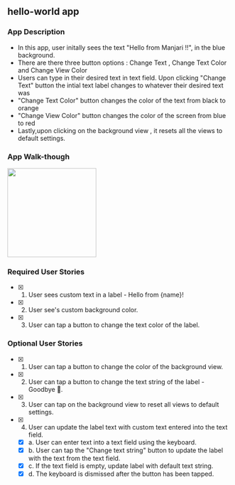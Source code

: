## hello-world app

### App Description
* In this app, user initally sees the text "Hello from Manjari !!", in the blue background. 
* There are there three button options : Change Text , Change Text Color and Change View Color
* Users can type in their desired text in text field. Upon clicking "Change Text" button the intial text label changes to whatever their desired text was
* "Change Text Color" button changes the color of the text from black to orange
* "Change View Color" button changes the color of the screen from blue to red
* Lastly,upon clicking on the background view , it resets all the views to default settings.

### App Walk-though
<img src="https://github.com/manjarikulkarni/hello-world-app/raw/main/YOUR_GIF_URL_HERE.gif
" width=200><br>

### Required User Stories
- [x] 1. User sees custom text in a label - Hello from {name}!
- [x] 2. User see's custom background color.
- [x] 3. User can tap a button to change the text color of the label.

### Optional User Stories
- [x] 1. User can tap a button to change the color of the background view.
- [x] 2. User can tap a button to change the text string of the label - Goodbye 👋.
- [x] 3. User can tap on the background view to reset all views to default settings.
- [x] 4. User can update the label text with custom text entered into the text field.
   - [x] a. User can enter text into a text field using the keyboard.
   - [x] b. User can tap the "Change text string" button to update the label with the text from the text field.
   - [x] c. If the text field is empty, update label with default text string.
   - [x] d. The keyboard is dismissed after the button has been tapped.

